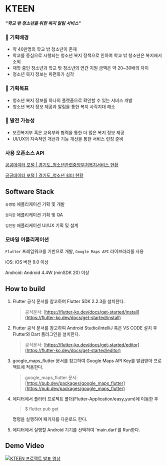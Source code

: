 # KTEEN
**_"학교 밖 청소년을 위한 복지 알림 서비스"_**

### 🚩 **기획배경**

- 약 40만명의 학교 밖 청소년이 존재
- 학교를 중심으로 시행되는 청소년 복지 정책으로 인하여 학교 밖 청소년은 복지에서 소외
- 재학 중인 청소년과 학교 밖 청소년의 연간 지원 금액은 약 20~30배의 차이
- 청소년 복지 정보는 파편화가 심각

### 🚩 **기획목표**

- 청소년 복지 정보를 하나의 플랫폼으로 확인할 수 있는 서비스 개발
- 청소년 복지 정보 제공과 알림을 통한 복지 사각지대 해소

### 🚩 **발전 가능성**

- 보건복지부 혹은 교육부와 협력을 통한 더 많은 복지 정보 제공
- UI/UX의 지속적인 개선과 기능 개선을 통한 서비스 런칭 준비

### 사용 오픈소스 API

[공공데이터 포털 | 경기도_청소년관련중앙부처복지서비스 현황](https://www.data.go.kr/data/15058937/openapi.do)

[공공데이터 포털 | 경기도_청소년 쉼터 현황](https://www.data.go.kr/data/15057986/openapi.do)

## Software Stack

`송영범` 애플리케이션 기획 및 개발

`권지한` 애플리케이션 기획 및 QA

`김진원` 애플리케이션 UI/UX 기획 및 설계

### 모바일 어플리케이션

`Flutter` 프레임워크를 기반으로 개발, `Google Maps API` 라이브러리를 사용

iOS: iOS 버전 9.0 이상

Android: Android 4.4W (minSDK 20) 이상

## How to build

1. Flutter 공식 문서를 참고하여 Flutter SDK 2.2.3을 설치한다.

    > 공식문서: [https://flutter-ko.dev/docs/get-started/install](https://flutter-ko.dev/docs/get-started/install)

2. Flutter 공식 문서를 참고하여 Android Studio/IntelliJ 혹은 VS CODE 설치 후 Flutter와 Dart 플러그인을 설치한다.

    > 공식문서: [https://flutter-ko.dev/docs/get-started/editor](https://flutter-ko.dev/docs/get-started/editor)

3. google_maps_flutter 문서를 참고하여 Google Maps API Key를 발급받아 프로젝트에 적용한다.

    >  google_maps_flutter 문서: [https://pub.dev/packages/google_maps_flutter](https://pub.dev/packages/google_maps_flutter)

4. 에디터에서 플러터 프로젝트 폴더(Flutter-Application/easy_yum)에 이동한 후 

    > $ flutter pub get

    명령을 실행하여 패키지를 다운로드 한다.

5. 에디터에서 실행할 Android 기기를 선택하여 'main.dart'를 Run한다.

## Demo Video

[![KTEEN 프로젝트 발표 영상](http://img.youtube.com/vi/TctfC9Y-smw/0.jpg)](https://youtu.be/TctfC9Y-smw)
